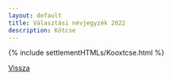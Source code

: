 ```yaml
---
layout: default
title: Választási névjegyzék 2022
description: Kötcse
---
```


{% include settlementHTMLs/Kooxtcse.html %}

[Vissza](../)